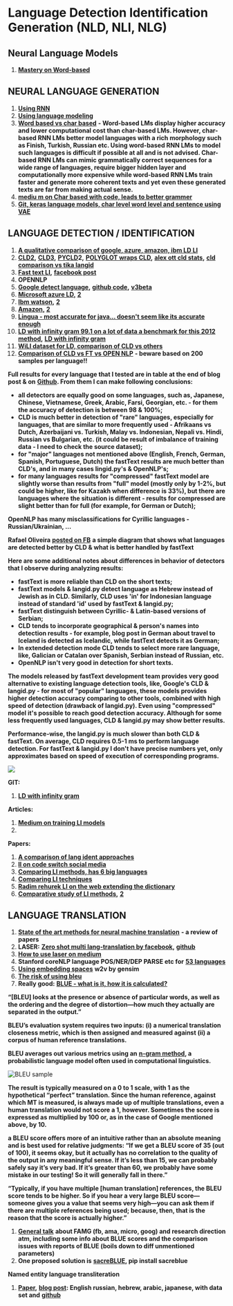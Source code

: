 # Language Detection Identification Generation (NLD, NLI, NLG)

## Neural **Language Models**

1. [**Mastery on Word-based** ](https://machinelearningmastery.com/develop-word-based-neural-language-models-python-keras/)

## **NEURAL LANGUAGE GENERATION**

1. [**Using RNN**](https://www.aclweb.org/anthology/C16-1103)
2. [**Using language modeling**](https://medium.com/@shivambansal36/language-modelling-text-generation-using-lstms-deep-learning-for-nlp-ed36b224b275)
3. [**Word based vs char based**](https://datascience.stackexchange.com/questions/13138/what-is-the-difference-between-word-based-and-char-based-text-generation-rnns) **- Word-based LMs display higher accuracy and lower computational cost than char-based LMs. However, char-based RNN LMs better model languages with a rich morphology such as Finish, Turkish, Russian etc. Using word-based RNN LMs to model such languages is difficult if possible at all and is not advised. Char-based RNN LMs can mimic grammatically correct sequences for a wide range of languages, require bigger hidden layer and computationally more expensive while word-based RNN LMs train faster and generate more coherent texts and yet even these generated texts are far from making actual sense.**
4. [**mediu m on Char based with code, leads to better grammer**](https://towardsdatascience.com/besides-word-embedding-why-you-need-to-know-character-embedding-6096a34a3b10)
5. [**Git, keras language models, char level word level and sentence using VAE**](https://github.com/pbloem/language-models)

## **LANGUAGE DETECTION / IDENTIFICATION**&#x20;

1. [**A qualitative comparison of google, azure, amazon, ibm LD LI**](https://medium.com/activewizards-machine-learning-company/comparison-of-the-most-useful-text-processing-apis-e4b4c1e6626a)
2. [**CLD2**](https://github.com/CLD2Owners/cld2/tree/master/docs)**,** [**CLD3**](https://github.com/google/cld3)**,** [**PYCLD**](https://github.com/aboSamoor/pycld2)**2,** [**POLYGLOT wraps CLD**](https://polyglot.readthedocs.io/en/latest/Detection.html)**,** [**alex ott cld stats**](https://gist.github.com/alexott/dd43fa8d1db4b8202d55c6325b2c69c2)**,** [**cld comparison vs tika langid**](http://blog.mikemccandless.com/2011/10/accuracy-and-performance-of-googles.html)
3. [**Fast text LI**](https://fasttext.cc/blog/2017/10/02/blog-post.html?fbclid=IwAR3dtJFRmpoZYq24U9ePlGeC65PT1Gy2Rsz9fH834CZ74Vs70utk2suuFsc)**,** [**facebook post**](https://www.facebook.com/groups/1174547215919768/permalink/1702123316495486/?comment\_id=1704414996266318\&reply\_comment\_id=1705159672858517\&notif\_id=1507280476710677\&notif\_t=group\_comment)
4. **OPENNLP**
5. [**Google detect language**](https://cloud.google.com/translate/docs/detecting-language)**,** [**github code**](https://github.com/GoogleCloudPlatform/python-docs-samples/blob/master/translate/cloud-client/snippets.py)**,** [**v3beta**](https://cloud.google.com/translate/docs/detecting-language-v3)
6. [**Microsoft azure LD,**](https://docs.microsoft.com/en-us/azure/cognitive-services/text-analytics/how-tos/text-analytics-how-to-language-detection) [**2**](https://westcentralus.dev.cognitive.microsoft.com/docs/services/TextAnalytics-v2-1/operations/56f30ceeeda5650db055a3c7)
7. [**Ibm watson**](https://cloud.ibm.com/apidocs/language-translator)**,** [**2**](https://www.ibm.com/support/knowledgecenter/SS8NLW\_11.0.1/com.ibm.swg.im.infosphere.dataexpl.engine.doc/c\_vse\_language\_detection.html)
8. [**Amazon,**](https://docs.aws.amazon.com/comprehend/latest/dg/how-languages.html) [ **2**](https://aws.amazon.com/comprehend/)
9. [**Lingua - most accurate for java… doesn't seem like its accurate enough**](https://github.com/pemistahl/lingua)
10. [**LD with infinity gram 99.1 on a lot of data a benchmark for this 2012 method**](https://shuyo.wordpress.com/2012/02/21/language-detection-for-twitter-with-99-1-accuracy/)**,** [**LD with infinity gram**](https://github.com/shuyo/ldig)
11. [**WiLI dataset for LD, comparison of CLD vs others** ](https://arxiv.org/pdf/1801.07779.pdf)
12. [**Comparison of CLD vs FT vs OPEN NLP**](http://alexott.blogspot.com/2017/10/evaluating-fasttexts-models-for.html) **- beware based on 200 samples per language!!**

**Full results for every language that I tested are in table at the end of blog post & on** [**Github**](https://gist.github.com/alexott/dd43fa8d1db4b8202d55c6325b2c69c2)**. From them I can make following conclusions:**

* **all detectors are equally good on some languages, such as, Japanese, Chinese, Vietnamese, Greek, Arabic, Farsi, Georgian, etc. - for them the accuracy of detection is between 98 & 100%;**
* **CLD is much better in detection of "rare" languages, especially for languages, that are similar to more frequently used - Afrikaans vs Dutch, Azerbaijani vs. Turkish, Malay vs. Indonesian, Nepali vs. Hindi, Russian vs Bulgarian, etc. (it could be result of imbalance of training data - I need to check the source dataset);**
* **for "major" languages not mentioned above (English, French, German, Spanish, Portuguese, Dutch) the fastText results are much better than CLD's, and in many cases lingid.py's & OpenNLP's;**
* **for many languages results for "compressed" fastText model are slightly worse than results from "full" model (mostly only by 1-2%, but could be higher, like for Kazakh when difference is 33%), but there are languages where the situation is different - results for compressed are slight better than for full (for example, for German or Dutch);**

**OpenNLP has many misclassifications for Cyrillic languages - Russian/Ukrainian, ...**

**Rafael Oliveira** [**posted on FB**](https://www.facebook.com/groups/1174547215919768/permalink/1702123316495486/?comment\_id=1704414996266318\&reply\_comment\_id=1705159672858517\&notif\_id=1507280476710677\&notif\_t=group\_comment) **a simple diagram that shows what languages are detected better by CLD & what is better handled by fastText**

**Here are some additional notes about differences in behavior of detectors that I observe during analyzing results:**

* **fastText is more reliable than CLD on the short texts;**
* **fastText models & langid.py detect language as Hebrew instead of Jewish as in CLD. Similarly, CLD uses 'in' for Indonesian language instead of standard 'id' used by fastText & langid.py;**
* **fastText distinguish between Cyrillic- & Latin-based versions of Serbian;**
* **CLD tends to incorporate geographical & person's names into detection results - for example, blog post in German about travel to Iceland is detected as Icelandic, while fastText detects it as German;**
* **In extended detection mode CLD tends to select more rare language, like, Galician or Catalan over Spanish, Serbian instead of Russian, etc.**
* **OpenNLP isn't very good in detection for short texts.**

**The models released by fastText development team provides very good alternative to existing language detection tools, like, Google's CLD & langid.py - for most of "popular" languages, these models provides higher detection accuracy comparing to other tools, combined with high speed of detection (drawback of langid.py). Even using "compressed" model it's possible to reach good detection accuracy. Although for some less frequently used languages, CLD & langid.py may show better results.**

**Performance-wise, the langid.py is much slower than both CLD & fastText. On average, CLD requires 0.5-1 ms to perform language detection. For fastText & langid.py I don't have precise numbers yet, only approximates based on speed of execution of corresponding programs.**

![](https://lh6.googleusercontent.com/GPH9qBy-b9g1ReVRsuBhFdWR94wSFJ\_FLOOci3YFVHUHcc7PiCyEMZHkzgNwuN5x4vzvW5QR1AwqrnJrRgKSukh\_WSc83GLeyCG3BaTvVVh8uY5ODjmSBl\_h\_arIwBmlfvFdM1cT)

**GIT:**&#x20;

1. [**LD with infinity gram**](https://github.com/shuyo/ldig)

**Articles:**

1. [**Medium on training LI models**](https://towardsdatascience.com/how-i-trained-a-language-detection-ai-in-20-minutes-with-a-97-accuracy-fdeca0fb7724)
2.

**Papers:**&#x20;

1. [**A comparison of lang ident approaches**](https://link.springer.com/chapter/10.1007/978-3-642-12275-0\_59)
2. [**lI on code switch social media**](https://www.aclweb.org/anthology/W18-3206)
3. [**Comparing LI methods, has 6 big languages**](http://citeseerx.ist.psu.edu/viewdoc/download?doi=10.1.1.149.630\&rep=rep1\&type=pdf)
4. [**Comparing LI techniques**](https://dbs.cs.uni-duesseldorf.de/lehre/bmarbeit/barbeiten/ba\_panich.pdf)
5. [**Radim rehurek LI on the web extending the dictionary**](https://radimrehurek.com/cicling09.pdf)
6. [**Comparative study of LI methods**](https://pdfs.semanticscholar.org/c422/3cc3765a1ac2e085b420e771d8022e6c244f.pdf)**,** [**2**](https://www.semanticscholar.org/paper/A-Comparative-Study-on-Language-Identification-Grothe-Luca/3f47b38b434f614d0cbf9af94cb4d74aa2bfe759)

## **LANGUAGE TRANSLATION**

1. [**State of the art methods for neural machine translation**](https://www.topbots.com/ai-nlp-research-neural-machine-translation/) **- a review of papers**
2. **LASER:** [**Zero shot multi lang-translation by facebook**](https://code.fb.com/ai-research/laser-multilingual-sentence-embeddings/)**,** [**github**](https://github.com/facebookresearch/LASER)
3. [**How to use laser on medium**](https://medium.com/the-artificial-impostor/multilingual-similarity-search-using-pretrained-bidirectional-lstm-encoder-e34fac5958b0)
4. **Stanford coreNLP language POS/NER/DEP PARSE etc for** [**53 languages**](https://www.analyticsvidhya.com/blog/2019/02/stanfordnlp-nlp-library-python)
5. [**Using embedding spaces**](https://rare-technologies.com/translation-matrix-in-gensim-python/) **w2v by gensim**
6. [**The risk of using bleu**](https://towardsdatascience.com/evaluating-text-output-in-nlp-bleu-at-your-own-risk-e8609665a213)
7. **Really good:** [**BLUE - what is it, how it is calculated?**](https://slator.com/technology/how-bleu-measures-translation-and-why-it-matters/)

**“\[BLEU] looks at the presence or absence of particular words, as well as the ordering and the degree of distortion—how much they actually are separated in the output.”**

**BLEU’s evaluation system requires two inputs: (i) a numerical translation closeness metric, which is then assigned and measured against (ii) a corpus of human reference translations.**

**BLEU averages out various metrics using an** [**n-gram method**](https://en.wikipedia.org/wiki/N-gram)**, a probabilistic language model often used in computational linguistics.**

![BLEU sample](https://lh4.googleusercontent.com/lSpgGLtUzukIldm3nDRFBlAigfv\_vggMinKuKjeVtIpFSR5r8VnJ6u8sZ9KkrrTuzpzO42tPjfrRlcwQVj9IAbrP6ou6pzd2XzFzxAzqlYSrCmFODdI4WvhMg7CASMk7ybANtrFw)

**The result is typically measured on a 0 to 1 scale, with 1 as the hypothetical “perfect” translation. Since the human reference, against which MT is measured, is always made up of multiple translations, even a human translation would not score a 1, however. Sometimes the score is expressed as multiplied by 100 or, as in the case of Google mentioned above, by 10.**

**a BLEU score offers more of an intuitive rather than an absolute meaning and is best used for relative judgments: “If we get a BLEU score of 35 (out of 100), it seems okay, but it actually has no correlation to the quality of the output in any meaningful sense. If it’s less than 15, we can probably safely say it’s very bad. If it’s greater than 60, we probably have some mistake in our testing! So it will generally fall in there.”**

&#x20;**“Typically, if you have multiple \[human translation] references, the BLEU score tends to be higher. So if you hear a very large BLEU score—someone gives you a value that seems very high—you can ask them if there are multiple references being used; because, then, that is the reason that the score is actually higher.”**

1. [**General talk**](https://slator.com/technology/google-facebook-amazon-neural-machine-translation-just-had-its-busiest-month-ever/) **about FAMG (fb, ama, micro, goog) and research direction atm, including some info about BLUE scores and the comparison issues with reports of BLUE (boils down to diff unmentioned parameters)**
2. **One proposed solution is** [**sacreBLUE**](https://arxiv.org/pdf/1804.08771.pdf)**, pip install sacreblue**

**Named entity language transliteration**

1. [**Paper**](https://arxiv.org/pdf/1808.02563.pdf)**,** [**blog post**](https://developer.amazon.com/blogs/alexa/post/ec66406c-094c-4dbc-8e9f-01050b27d43d/automatic-transliteration-can-help-alexa-find-data-across-language-barriers)**:  English russian, hebrew, arabic, japanese, with data set and** [**github**](https://github.com/steveash/NETransliteration-COLING2018)
